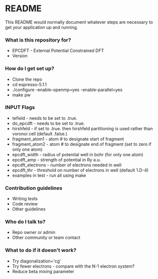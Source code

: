 # README #

This README would normally document whatever steps are necessary to get your application up and running.

### What is this repository for? ###

* EPCDFT - External Potential Constrained DFT
* Version 

### How do I get set up? ###

* Clone the repo
* cd espresso-5.1.1
* ./configure -enable-openmp=yes -enable-parallel=yes
* make pw

### INPUT Flags ###
* tefield - needs to be set to .true.
* do_epcdft - needs to be set to .true.
* hirshfeld - if set to .true. then hirshfeld partitioning is used rather than voronoi cell (default .false.)
* fragment_atom1 - atom # to designate start of fragment
* fragment_atom2 - atom # to designate end of fragment (set to zero if only one atom)
* epcdft_width - radius of potential well in bohr (for only one atom)
* epcdft_amp - strength of potential in Ry a.u.
* epcdft_electrons - number of electrons needed in well
* epcdft_thr - threshold on number of electrons in well (default 1.D-4)
* examples in test - run all using make

### Contribution guidelines ###

* Writing tests
* Code review
* Other guidelines

### Who do I talk to? ###

* Repo owner or admin
* Other community or team contact


### What to do if it doesn't work? ###
* Try diagonalization='cg'
* Try fewer electrons - compare with the N-1 electron system?
* Reduce beta mixing parameter